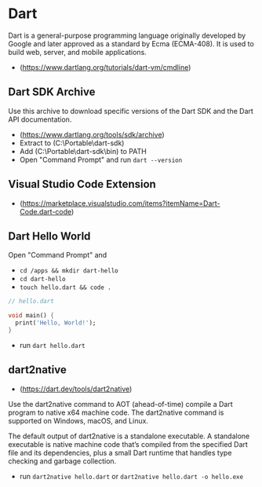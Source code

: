 # Dart
Dart is a general-purpose programming language originally developed by Google and later approved as a standard by Ecma (ECMA-408). It is used to build web, server, and mobile applications.
- (https://www.dartlang.org/tutorials/dart-vm/cmdline)

## Dart SDK Archive
Use this archive to download specific versions of the Dart SDK and the Dart API documentation.
- (https://www.dartlang.org/tools/sdk/archive)
- Extract to (C:\Portable\dart-sdk\)
- Add (C:\Portable\dart-sdk\bin\) to PATH
- Open "Command Prompt" and run `dart --version`

## Visual Studio Code Extension
- (https://marketplace.visualstudio.com/items?itemName=Dart-Code.dart-code)

## Dart Hello World
Open "Command Prompt" and

- `cd /apps && mkdir dart-hello`
- `cd dart-hello`
- `touch hello.dart && code .`

```dart
// hello.dart

void main() {
  print('Hello, World!');
}

```

- run `dart hello.dart`

## dart2native
- (https://dart.dev/tools/dart2native) 

Use the dart2native command to AOT (ahead-of-time) compile a Dart program to native x64 machine code. The dart2native command is supported on Windows, macOS, and Linux.

The default output of dart2native is a standalone executable. A standalone executable is native machine code that’s compiled from the specified Dart file and its dependencies, plus a small Dart runtime that handles type checking and garbage collection.

- run `dart2native hello.dart` or `dart2native hello.dart -o hello.exe`
